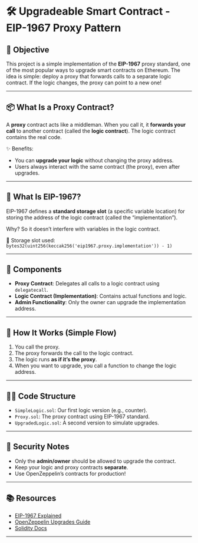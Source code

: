 # 🛠️ Upgradeable Smart Contract - EIP-1967 Proxy Pattern

## 🎯 Objective
This project is a simple implementation of the **EIP-1967** proxy standard, one of the most popular ways to upgrade smart contracts on Ethereum. The idea is simple: deploy a proxy that forwards calls to a separate logic contract. If the logic changes, the proxy can point to a new one!

---

## 📦 What Is a Proxy Contract?

A **proxy** contract acts like a middleman. When you call it, it **forwards your call** to another contract (called the **logic contract**). The logic contract contains the real code.

✨ Benefits:
- You can **upgrade your logic** without changing the proxy address.
- Users always interact with the same contract (the proxy), even after upgrades.

---

## 🧠 What Is EIP-1967?

EIP-1967 defines a **standard storage slot** (a specific variable location) for storing the address of the logic contract (called the “implementation”).

Why? So it doesn’t interfere with variables in the logic contract.

📌 Storage slot used:  
`bytes32(uint256(keccak256('eip1967.proxy.implementation')) - 1)`

---

## 🧩 Components

- **Proxy Contract**: Delegates all calls to a logic contract using `delegatecall`.
- **Logic Contract (Implementation)**: Contains actual functions and logic.
- **Admin Functionality**: Only the owner can upgrade the implementation address.

---

## 🧪 How It Works (Simple Flow)

1. You call the proxy.
2. The proxy forwards the call to the logic contract.
3. The logic runs **as if it’s the proxy**.
4. When you want to upgrade, you call a function to change the logic address.

---

## 👨‍💻 Code Structure

- `SimpleLogic.sol`: Our first logic version (e.g., counter).
- `Proxy.sol`: The proxy contract using EIP-1967 standard.
- `UpgradedLogic.sol`: A second version to simulate upgrades.

---

## 🔐 Security Notes

- Only the **admin/owner** should be allowed to upgrade the contract.
- Keep your logic and proxy contracts **separate**.
- Use OpenZeppelin’s contracts for production!

---

## 📚 Resources

- [EIP-1967 Explained](https://eips.ethereum.org/EIPS/eip-1967)
- [OpenZeppelin Upgrades Guide](https://docs.openzeppelin.com/upgrades/2.3/)
- [Solidity Docs](https://docs.soliditylang.org/en/v0.8.19/)

---

